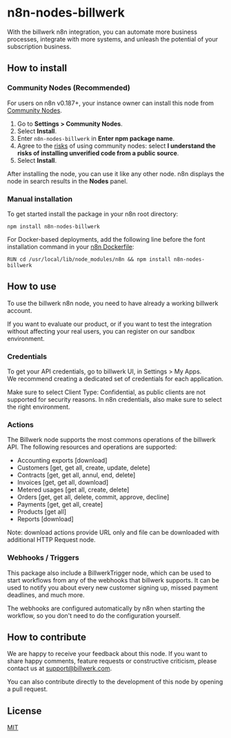 # n8n-nodes-billwerk



With the billwerk n8n integration, you can automate more business processes, integrate with more systems, and unleash the potential of your subscription business.




## How to install

### Community Nodes (Recommended)

For users on n8n v0.187+, your instance owner can install this node from [Community Nodes](https://docs.n8n.io/integrations/community-nodes/installation/).

1. Go to **Settings > Community Nodes**.
2. Select **Install**.
3. Enter `n8n-nodes-billwerk` in **Enter npm package name**.
4. Agree to the [risks](https://docs.n8n.io/integrations/community-nodes/risks/) of using community nodes: select **I understand the risks of installing unverified code from a public source**.
5. Select **Install**.

After installing the node, you can use it like any other node. n8n displays the node in search results in the **Nodes** panel.

### Manual installation

To get started install the package in your n8n root directory:

`npm install n8n-nodes-billwerk`


For Docker-based deployments, add the following line before the font installation command in your [n8n Dockerfile](https://github.com/n8n-io/n8n/blob/master/docker/images/n8n/Dockerfile):


`RUN cd /usr/local/lib/node_modules/n8n && npm install n8n-nodes-billwerk`

## How to use

To use the billwerk n8n node, you need to have already a working billwerk account.

If you want to evaluate our product, or if you want to test the integration without affecting your real users, you can register on our sandbox environment.

### Credentials
To get your API credentials, go to billwerk UI, in Settings > My Apps.  
We recommend creating a dedicated set of credentials for each application.

Make sure to select Client Type: Confidential, as public clients are not supported for security reasons. In n8n credentials, also make sure to select the right environment.

### Actions

The Billwerk node supports the most commons operations of the billwerk API.
The following resources and operations are supported:
* Accounting exports [download]
* Customers [get, get all, create, update, delete]
* Contracts [get, get all, annul, end, delete]
* Invoices [get, get all, download]
* Metered usages [get all, create, delete]
* Orders [get, get all, delete, commit, approve, decline]
* Payments [get, get all, create]
* Products [get all]
* Reports [download]

Note: download actions provide URL only and file can be downloaded with additional HTTP Request node.

### Webhooks / Triggers
This package also include a BillwerkTrigger node, which can be used to start workflows from any of the webhooks that billwerk supports. It can be used to notify you about every new customer signing up, missed payment deadlines, and much more.

The webhooks are configured automatically by n8n when starting the workflow, so you don't need to do the configuration yourself.

## How to contribute
We are happy to receive your feedback about this node. If you want to share happy comments, feature requests or constructive criticism, please contact us at support@billwerk.com.

You can also contribute directly to the development of this node by opening a pull request.


## License

[MIT](https://github.com/n8n-io/n8n-nodes-starter/blob/master/LICENSE.md)

